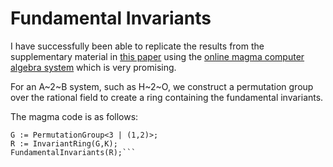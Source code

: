 # Fundamental Invariants #


I have successfully been able to replicate the results from the supplementary
material in [this paper](https://aip.scitation.org/doi/suppl/10.1063/1.4961454)
using the [online magma computer algebra system](http://magma.maths.usyd.edu.au/calc/) which is very promising.


For an A~2~B system, such as H~2~O, we construct a permutation group
over the rational field to create a ring containing the fundamental invariants.

The magma code is as follows:  
```K := RationalField();
G := PermutationGroup<3 | (1,2)>;
R := InvariantRing(G,K); 
FundamentalInvariants(R);```
